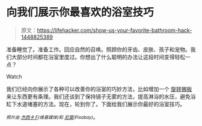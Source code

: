 # 向我们展示你最喜欢的浴室技巧

> 原文：<https://lifehacker.com/show-us-your-favorite-bathroom-hack-1448825389>

准备睡觉了。准备工作。回应自然的召唤。照顾你的牙齿、皮肤、孩子和宠物。我们大部分时间都在浴室里度过。你想出了什么聪明的办法让这段时间变得轻松一点？

Watch

我们已经向你展示了各种可以改善你的浴室的巧妙方法，比如增加一个 [旋转搁板](https://lifehacker.com/add-a-swing-out-shelf-to-your-bathroom-cupboard-for-eas-1436711574) 来让东西更有条理。我们还谈到了保持镜子无雾的方法，提高淋浴的水压，避免浴缸下水道堵塞的方法。现在，轮到你了。下面给我们展示你最好的浴室技巧。

*<small>照片由</small>* [*<small>杰西卡 F</small>*](http://commons.wikimedia.org/wiki/File:Bathroom_towels.jpg)*<small>(维基媒体)和</small>* [*<small>尼莫</small>*](http://pixabay.com/en/building-computer-black-icon-28636/)*<small>(Pixabay)</small>*。